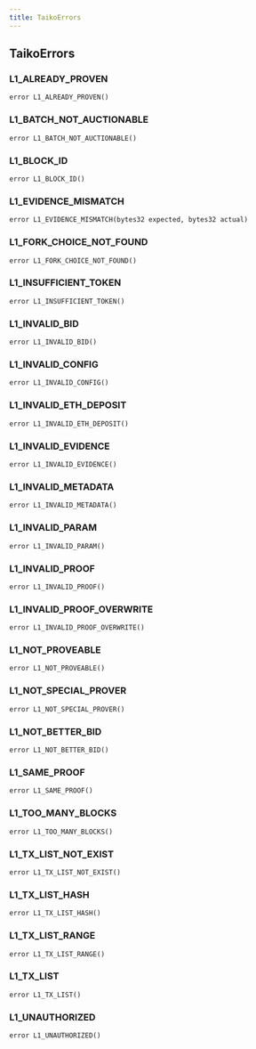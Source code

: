 ```yaml
---
title: TaikoErrors
---
```


## TaikoErrors

### L1_ALREADY_PROVEN

```solidity
error L1_ALREADY_PROVEN()
```

### L1_BATCH_NOT_AUCTIONABLE

```solidity
error L1_BATCH_NOT_AUCTIONABLE()
```

### L1_BLOCK_ID

```solidity
error L1_BLOCK_ID()
```

### L1_EVIDENCE_MISMATCH

```solidity
error L1_EVIDENCE_MISMATCH(bytes32 expected, bytes32 actual)
```

### L1_FORK_CHOICE_NOT_FOUND

```solidity
error L1_FORK_CHOICE_NOT_FOUND()
```

### L1_INSUFFICIENT_TOKEN

```solidity
error L1_INSUFFICIENT_TOKEN()
```

### L1_INVALID_BID

```solidity
error L1_INVALID_BID()
```

### L1_INVALID_CONFIG

```solidity
error L1_INVALID_CONFIG()
```

### L1_INVALID_ETH_DEPOSIT

```solidity
error L1_INVALID_ETH_DEPOSIT()
```

### L1_INVALID_EVIDENCE

```solidity
error L1_INVALID_EVIDENCE()
```

### L1_INVALID_METADATA

```solidity
error L1_INVALID_METADATA()
```

### L1_INVALID_PARAM

```solidity
error L1_INVALID_PARAM()
```

### L1_INVALID_PROOF

```solidity
error L1_INVALID_PROOF()
```

### L1_INVALID_PROOF_OVERWRITE

```solidity
error L1_INVALID_PROOF_OVERWRITE()
```

### L1_NOT_PROVEABLE

```solidity
error L1_NOT_PROVEABLE()
```

### L1_NOT_SPECIAL_PROVER

```solidity
error L1_NOT_SPECIAL_PROVER()
```

### L1_NOT_BETTER_BID

```solidity
error L1_NOT_BETTER_BID()
```

### L1_SAME_PROOF

```solidity
error L1_SAME_PROOF()
```

### L1_TOO_MANY_BLOCKS

```solidity
error L1_TOO_MANY_BLOCKS()
```

### L1_TX_LIST_NOT_EXIST

```solidity
error L1_TX_LIST_NOT_EXIST()
```

### L1_TX_LIST_HASH

```solidity
error L1_TX_LIST_HASH()
```

### L1_TX_LIST_RANGE

```solidity
error L1_TX_LIST_RANGE()
```

### L1_TX_LIST

```solidity
error L1_TX_LIST()
```

### L1_UNAUTHORIZED

```solidity
error L1_UNAUTHORIZED()
```
